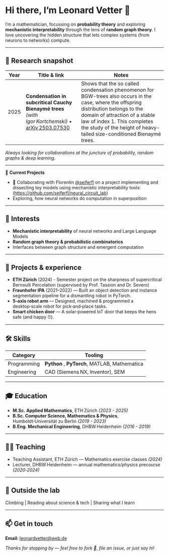 # Hi there, I’m Leonard Vetter 👋

I’m a mathematician, focussing on **probability theory** and exploring **mechanistic interpretability** through the lens of **random graph theory**. I love uncovering the hidden structure that lets complex systems (from neurons to networks) compute.

---

## 🔬 Research snapshot

| Year | Title & link | Notes |
|------|--------------|-------|
| 2025 | **Condensation in subcritical Cauchy Bienaymé trees** <br>*(with Igor Kortchemski)* • [arXiv 2503.07530](https://arxiv.org/abs/2503.07530) | Shows that the so called condensation phenomenon for BGW-trees also occurs in the case, where the offspring distribution belongs to the domain of attraction of a stable law of index 1. This completes the study of the height of heavy-tailed size-conditioned Bienaymé trees.

*Always looking for collaborations at the juncture of probability, random graphs & deep learning.*

---

🚧 **Current Projects**  
- 🤝 Collaborating with Florentin [@seiferfl](https://github.com/seiferfl) on a project implementing and dissecting toy models using mechanistic interpretability tools: (https://github.com/seiferfl/neural_circuit_lab)
-  Exploring, how neural networks do computation in superposition

---

## 🎯 Interests

- **Mechanistic interpretability** of neural networks and Large Language Models
- **Random graph theory & probabilistic combinatorics**
- Interfaces between graph structure and emergent computation

---

## 💼 Projects & experience

- **ETH Zürich** (2024) - Semester project on the sharpness of supercritical Bernoulli Percolation (supervised by Prof. Tassion and Dr. Severo)
- **Fraunhofer IPA** (2021–2022) — Built an object detection and instance segmentation pipeline for a dismantling robot in PyTorch.
- **5‑axis robot arm** — Designed, machined & programmed a desktop‑scale robot for pick‑and‑place tasks.
- **Smart chicken door** — A solar‑powered IoT door that keeps the hens safe (and happy ⏰).

---

## 🛠️ Skills

| Category | Tooling |
|----------|---------|
| Programming | **Python** , **PyTorch**, MATLAB, Mathematica |
| Engineering | CAD (Siemens NX, Inventor), SEM |

---

## 🎓 Education

- **M.Sc. Applied Mathematics**, ETH Zürich *(2023 - 2025)*
- **B.Sc. Computer Science, Mathematics & Physics**, Humboldt‑Universität zu Berlin *(2019 - 2023)* 
- **B.Eng. Mechanical Engineering**, DHBW Heidenheim *(2016 - 2019)* 

---

## 👩‍🏫 Teaching

- Teaching Assistant, ETH Zürich — Mathematics exercise classes *(2024)*
- Lecturer, DHBW Heidenheim — annual mathematics/physics precourse *(2020‑2024)*

---

## 🧗 Outside the lab

Climbing | Reading about science & tech | Sharing what I learn

---

## 📫 Get in touch

**Email:** leonardvetter@web.de

*Thanks for stopping by — feel free to fork 🍴, file an issue, or just say hi!*

<!--
**leonardvetter/leonardvetter** is a ✨ _special_ ✨ repository because its `README.md` (this file) appears on your GitHub profile.

Here are some ideas to get you started:

- 🔭 I’m currently working on ...
- 🌱 I’m currently learning ...
- 👯 I’m looking to collaborate on ...
- 🤔 I’m looking for help with ...
- 💬 Ask me about ...
- 📫 How to reach me: ...
- 😄 Pronouns: ...
- ⚡ Fun fact: ...
-->
